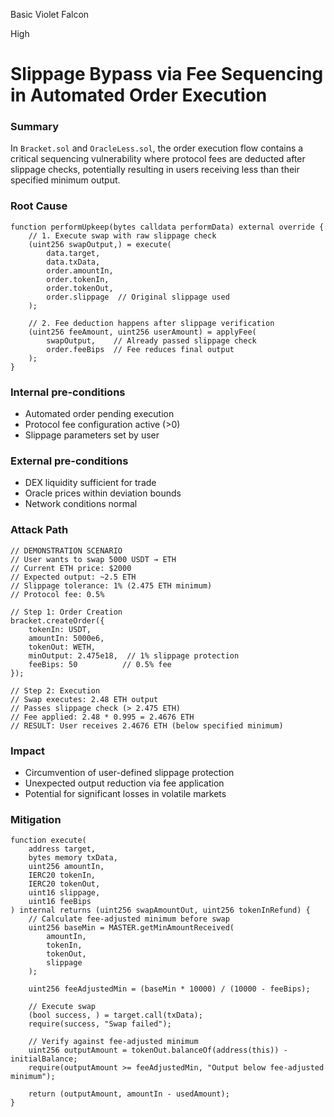 Basic Violet Falcon

High

# Slippage Bypass via Fee Sequencing in Automated Order Execution

### Summary

In `Bracket.sol` and `OracleLess.sol`, the order execution flow contains a critical sequencing vulnerability where protocol fees are deducted after slippage checks, potentially resulting in users receiving less than their specified minimum output.

### Root Cause

```solidity
function performUpkeep(bytes calldata performData) external override {
    // 1. Execute swap with raw slippage check
    (uint256 swapOutput,) = execute(
        data.target,
        data.txData,
        order.amountIn,
        order.tokenIn,
        order.tokenOut,
        order.slippage  // Original slippage used
    );

    // 2. Fee deduction happens after slippage verification
    (uint256 feeAmount, uint256 userAmount) = applyFee(
        swapOutput,    // Already passed slippage check
        order.feeBips  // Fee reduces final output
    );
}
```


### Internal pre-conditions

- Automated order pending execution
- Protocol fee configuration active (>0)
- Slippage parameters set by user

### External pre-conditions

- DEX liquidity sufficient for trade
- Oracle prices within deviation bounds
- Network conditions normal

### Attack Path

```solidity
// DEMONSTRATION SCENARIO
// User wants to swap 5000 USDT → ETH
// Current ETH price: $2000
// Expected output: ~2.5 ETH
// Slippage tolerance: 1% (2.475 ETH minimum)
// Protocol fee: 0.5%

// Step 1: Order Creation
bracket.createOrder({
    tokenIn: USDT,
    amountIn: 5000e6,
    tokenOut: WETH,
    minOutput: 2.475e18,  // 1% slippage protection
    feeBips: 50          // 0.5% fee
});

// Step 2: Execution
// Swap executes: 2.48 ETH output
// Passes slippage check (> 2.475 ETH)
// Fee applied: 2.48 * 0.995 = 2.4676 ETH
// RESULT: User receives 2.4676 ETH (below specified minimum)
```

### Impact

- Circumvention of user-defined slippage protection
- Unexpected output reduction via fee application
- Potential for significant losses in volatile markets

### Mitigation

```solidity
function execute(
    address target,
    bytes memory txData,
    uint256 amountIn,
    IERC20 tokenIn,
    IERC20 tokenOut,
    uint16 slippage,
    uint16 feeBips
) internal returns (uint256 swapAmountOut, uint256 tokenInRefund) {
    // Calculate fee-adjusted minimum before swap
    uint256 baseMin = MASTER.getMinAmountReceived(
        amountIn,
        tokenIn,
        tokenOut,
        slippage
    );
    
    uint256 feeAdjustedMin = (baseMin * 10000) / (10000 - feeBips);
    
    // Execute swap
    (bool success, ) = target.call(txData);
    require(success, "Swap failed");
    
    // Verify against fee-adjusted minimum
    uint256 outputAmount = tokenOut.balanceOf(address(this)) - initialBalance;
    require(outputAmount >= feeAdjustedMin, "Output below fee-adjusted minimum");
    
    return (outputAmount, amountIn - usedAmount);
}
```